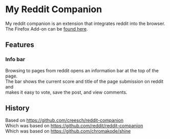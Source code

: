 # My Reddit Companion

My reddit companion is an extension that integrates reddit into the browser.  
The Firefox Add-on can be [found here](https://addons.mozilla.org/en-US/firefox/addon/my-reddit-companion).

## Features

### Info bar

Browsing to pages from reddit opens an information bar at the top of the page.  
The bar shows the current score and title of the page submission on reddit and  
makes it easy to vote, save the post, and view comments.

## History
Based on https://github.com/creesch/reddit-companion  
Which was based on https://github.com/reddit/reddit-companion  
Which was based on https://github.com/chromakode/shine
